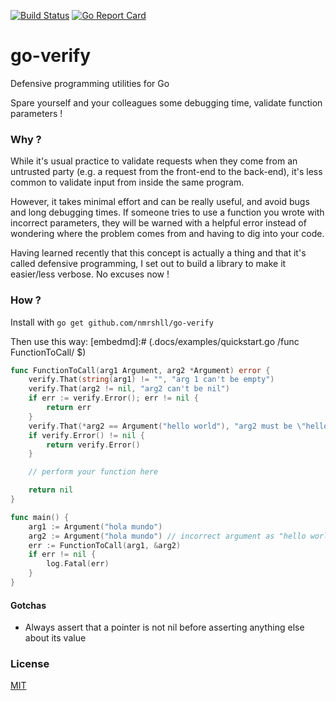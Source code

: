 [![Build Status](https://travis-ci.com/nmrshll/go-verify.svg?branch=master)](https://travis-ci.com/nmrshll/go-verify)
[![Go Report Card](https://goreportcard.com/badge/github.com/nmrshll/go-verify)](https://goreportcard.com/report/github.com/nmrshll/go-verify)

# go-verify
Defensive programming utilities for Go

Spare yourself and your colleagues some debugging time, validate function parameters !

### Why ?

While it's usual practice to validate requests when they come from an untrusted party (e.g. a request from the front-end to the back-end), it's less common to validate input from inside the same program.

However, it takes minimal effort and can be really useful, and avoid bugs and long debugging times. If someone tries to use a function you wrote with incorrect parameters, they will be warned with a helpful error instead of wondering where the problem comes from and having to dig into your code.

Having learned recently that this concept is actually a thing and that it's called defensive programming, I set out to build a library to make it easier/less verbose. No excuses now !

### How ?

Install with `go get github.com/nmrshll/go-verify`

Then use this way:
[embedmd]:# (.docs/examples/quickstart.go /func FunctionToCall/ $)
```go
func FunctionToCall(arg1 Argument, arg2 *Argument) error {
	verify.That(string(arg1) != "", "arg 1 can't be empty")
	verify.That(arg2 != nil, "arg2 can't be nil")
	if err := verify.Error(); err != nil {
		return err
	}
	verify.That(*arg2 == Argument("hello world"), "arg2 must be \"hello world\"")
	if verify.Error() != nil {
		return verify.Error()
	}

	// perform your function here

	return nil
}

func main() {
	arg1 := Argument("hola mundo")
	arg2 := Argument("hola mundo") // incorrect argument as "hello world is expected here"
	err := FunctionToCall(arg1, &arg2)
	if err != nil {
		log.Fatal(err)
	}
}
```

#### Gotchas
- Always assert that a pointer is not nil before asserting anything else about its value

### License
[MIT](./LICENSE)
